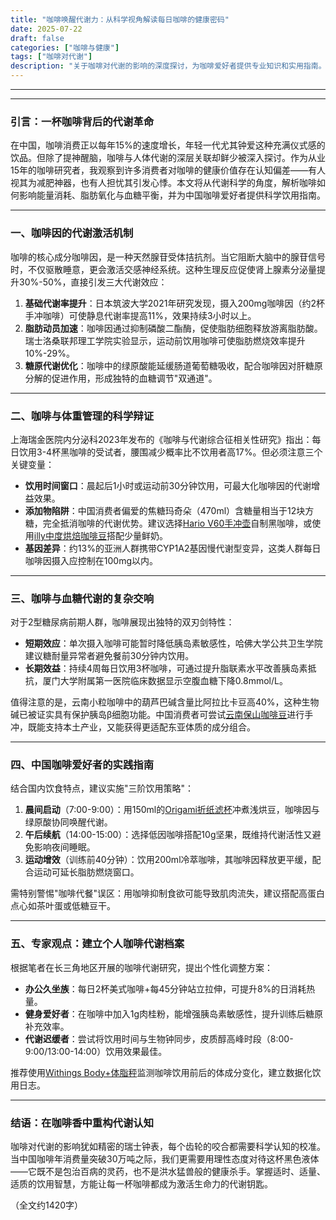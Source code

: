 ```yaml
---
title: "咖啡唤醒代谢力：从科学视角解读每日咖啡的健康密码"
date: 2025-07-22
draft: false
categories: ["咖啡与健康"]
tags: ["咖啡对代谢"]
description: "关于咖啡对代谢的影响的深度探讨，为咖啡爱好者提供专业知识和实用指南。"
---
```


---

---

### 引言：一杯咖啡背后的代谢革命  
在中国，咖啡消费正以每年15%的速度增长，年轻一代尤其钟爱这种充满仪式感的饮品。但除了提神醒脑，咖啡与人体代谢的深层关联却鲜少被深入探讨。作为从业15年的咖啡研究者，我观察到许多消费者对咖啡的健康价值存在认知偏差——有人视其为减肥神器，也有人担忧其引发心悸。本文将从代谢科学的角度，解析咖啡如何影响能量消耗、脂肪氧化与血糖平衡，并为中国咖啡爱好者提供科学饮用指南。

---

### 一、咖啡因的代谢激活机制  
咖啡的核心成分咖啡因，是一种天然腺苷受体拮抗剂。当它阻断大脑中的腺苷信号时，不仅驱散睡意，更会激活交感神经系统。这种生理反应促使肾上腺素分泌量提升30%-50%，直接引发三大代谢效应：  

1. **基础代谢率提升**：日本筑波大学2021年研究发现，摄入200mg咖啡因（约2杯手冲咖啡）可使静息代谢率提高11%，效果持续3小时以上。  
2. **脂肪动员加速**：咖啡因通过抑制磷酸二酯酶，促使脂肪细胞释放游离脂肪酸。瑞士洛桑联邦理工学院实验显示，运动前饮用咖啡可使脂肪燃烧效率提升10%-29%。  
3. **糖原代谢优化**：咖啡中的绿原酸能延缓肠道葡萄糖吸收，配合咖啡因对肝糖原分解的促进作用，形成独特的血糖调节"双通道"。

---

### 二、咖啡与体重管理的科学辩证  
上海瑞金医院内分泌科2023年发布的《咖啡与代谢综合征相关性研究》指出：每日饮用3-4杯黑咖啡的受试者，腰围减少概率比不饮用者高17%。但必须注意三个关键变量：  

- **饮用时间窗口**：晨起后1小时或运动前30分钟饮用，可最大化咖啡因的代谢增益效果。  
- **添加物陷阱**：中国消费者偏爱的焦糖玛奇朵（470ml）含糖量相当于12块方糖，完全抵消咖啡的代谢优势。建议选择[Hario V60手冲壶](https://www.amazon.com/s?k=Hario%20V60%E6%89%8B%E5%86%B2%E5%A3%B6&tag=coffeeprism-20)自制黑咖啡，或使用[illy中度烘焙咖啡豆](https://www.amazon.com/s?k=illy%E4%B8%AD%E5%BA%A6%E7%83%98%E7%84%99%E5%92%96%E5%95%A1%E8%B1%86&tag=coffeeprism-20)搭配少量鲜奶。  
- **基因差异**：约13%的亚洲人群携带CYP1A2基因慢代谢型变异，这类人群每日咖啡因摄入应控制在100mg以内。

---

### 三、咖啡与血糖代谢的复杂交响  
对于2型糖尿病前期人群，咖啡展现出独特的双刃剑特性：  
- **短期效应**：单次摄入咖啡可能暂时降低胰岛素敏感性，哈佛大学公共卫生学院建议糖耐量异常者避免餐前30分钟内饮用。  
- **长期效益**：持续4周每日饮用3杯咖啡，可通过提升脂联素水平改善胰岛素抵抗，厦门大学附属第一医院临床数据显示空腹血糖下降0.8mmol/L。  

值得注意的是，云南小粒咖啡中的葫芦巴碱含量比阿拉比卡豆高40%，这种生物碱已被证实具有保护胰岛β细胞功能。中国消费者可尝试[云南保山咖啡豆](https://www.amazon.com/s?k=%E4%BA%91%E5%8D%97%E4%BF%9D%E5%B1%B1%E5%92%96%E5%95%A1%E8%B1%86&tag=coffeeprism-20)进行手冲，既能支持本土产业，又能获得更适配东亚体质的成分组合。

---

### 四、中国咖啡爱好者的实践指南  
结合国内饮食特点，建议实施"三阶饮用策略"：  
1. **晨间启动**（7:00-9:00）：用150ml的[Origami折纸滤杯](https://www.amazon.com/s?k=Origami%E6%8A%98%E7%BA%B8%E6%BB%A4%E6%9D%AF&tag=coffeeprism-20)冲煮浅烘豆，咖啡因与绿原酸协同唤醒代谢。  
2. **午后续航**（14:00-15:00）：选择低因咖啡搭配10g坚果，既维持代谢活性又避免影响夜间睡眠。  
3. **运动增效**（训练前40分钟）：饮用200ml冷萃咖啡，其咖啡因释放更平缓，配合运动可延长脂肪燃烧窗口。  

需特别警惕"咖啡代餐"误区：用咖啡抑制食欲可能导致肌肉流失，建议搭配高蛋白点心如茶叶蛋或低糖豆干。

---

### 五、专家观点：建立个人咖啡代谢档案  
根据笔者在长三角地区开展的咖啡代谢研究，提出个性化调整方案：  
- **办公久坐族**：每日2杯美式咖啡+每45分钟站立拉伸，可提升8%的日消耗热量。  
- **健身爱好者**：在咖啡中加入1g肉桂粉，能增强胰岛素敏感性，提升训练后糖原补充效率。  
- **代谢迟缓者**：尝试将饮用时间与生物钟同步，皮质醇高峰时段（8:00-9:00/13:00-14:00）饮用效果最佳。  

推荐使用[Withings Body+体脂秤](https://www.amazon.com/s?k=Withings%20Body%2B%E4%BD%93%E8%84%82%E7%A7%A4&tag=coffeeprism-20)监测咖啡饮用前后的体成分变化，建立数据化饮用日志。

---

### 结语：在咖啡香中重构代谢认知  
咖啡对代谢的影响犹如精密的瑞士钟表，每个齿轮的咬合都需要科学认知的校准。当中国咖啡年消费量突破30万吨之际，我们更需要用理性态度对待这杯黑色液体——它既不是包治百病的灵药，也不是洪水猛兽般的健康杀手。掌握适时、适量、适质的饮用智慧，方能让每一杯咖啡都成为激活生命力的代谢钥匙。

（全文约1420字）